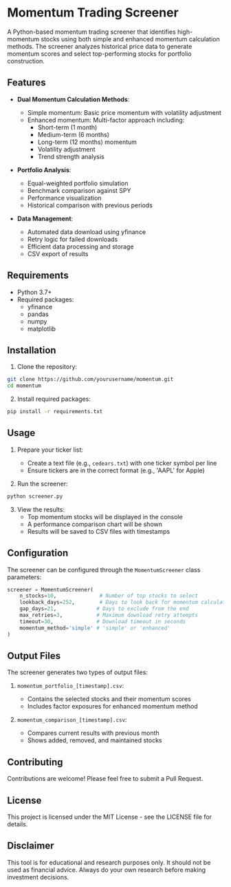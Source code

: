 # Momentum Trading Screener

A Python-based momentum trading screener that identifies high-momentum stocks using both simple and enhanced momentum calculation methods. The screener analyzes historical price data to generate momentum scores and select top-performing stocks for portfolio construction.

## Features

- **Dual Momentum Calculation Methods**:
  - Simple momentum: Basic price momentum with volatility adjustment
  - Enhanced momentum: Multi-factor approach including:
    - Short-term (1 month)
    - Medium-term (6 months)
    - Long-term (12 months) momentum
    - Volatility adjustment
    - Trend strength analysis

- **Portfolio Analysis**:
  - Equal-weighted portfolio simulation
  - Benchmark comparison against SPY
  - Performance visualization
  - Historical comparison with previous periods

- **Data Management**:
  - Automated data download using yfinance
  - Retry logic for failed downloads
  - Efficient data processing and storage
  - CSV export of results

## Requirements

- Python 3.7+
- Required packages:
  - yfinance
  - pandas
  - numpy
  - matplotlib

## Installation

1. Clone the repository:
```bash
git clone https://github.com/yourusername/momentum.git
cd momentum
```

2. Install required packages:
```bash
pip install -r requirements.txt
```

## Usage

1. Prepare your ticker list:
   - Create a text file (e.g., `cedears.txt`) with one ticker symbol per line
   - Ensure tickers are in the correct format (e.g., 'AAPL' for Apple)

2. Run the screener:
```bash
python screener.py
```

3. View the results:
   - Top momentum stocks will be displayed in the console
   - A performance comparison chart will be shown
   - Results will be saved to CSV files with timestamps

## Configuration

The screener can be configured through the `MomentumScreener` class parameters:

```python
screener = MomentumScreener(
    n_stocks=10,              # Number of top stocks to select
    lookback_days=252,        # Days to look back for momentum calculation
    gap_days=21,             # Days to exclude from the end
    max_retries=3,           # Maximum download retry attempts
    timeout=30,              # Download timeout in seconds
    momentum_method='simple' # 'simple' or 'enhanced'
)
```

## Output Files

The screener generates two types of output files:

1. `momentum_portfolio_[timestamp].csv`:
   - Contains the selected stocks and their momentum scores
   - Includes factor exposures for enhanced momentum method

2. `momentum_comparison_[timestamp].csv`:
   - Compares current results with previous month
   - Shows added, removed, and maintained stocks

## Contributing

Contributions are welcome! Please feel free to submit a Pull Request.

## License

This project is licensed under the MIT License - see the LICENSE file for details.

## Disclaimer

This tool is for educational and research purposes only. It should not be used as financial advice. Always do your own research before making investment decisions. 